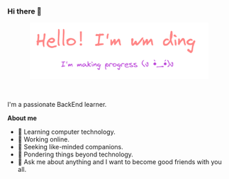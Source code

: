 ### Hi there 👋

<p align="center"><img width="80%" alt="Hello！ I'm wm ding. I'm making progress!" src="./assets/readme-header.png" /></p>

<br />

I'm a passionate BackEnd learner.

**About me**
- 🌱 Learning computer technology.
- 🔭 Working online.
- 👯 Seeking like-minded companions.
- 🤔 Pondering things beyond technology.
- 💬 Ask me about anything and I want to become good friends with you all.

